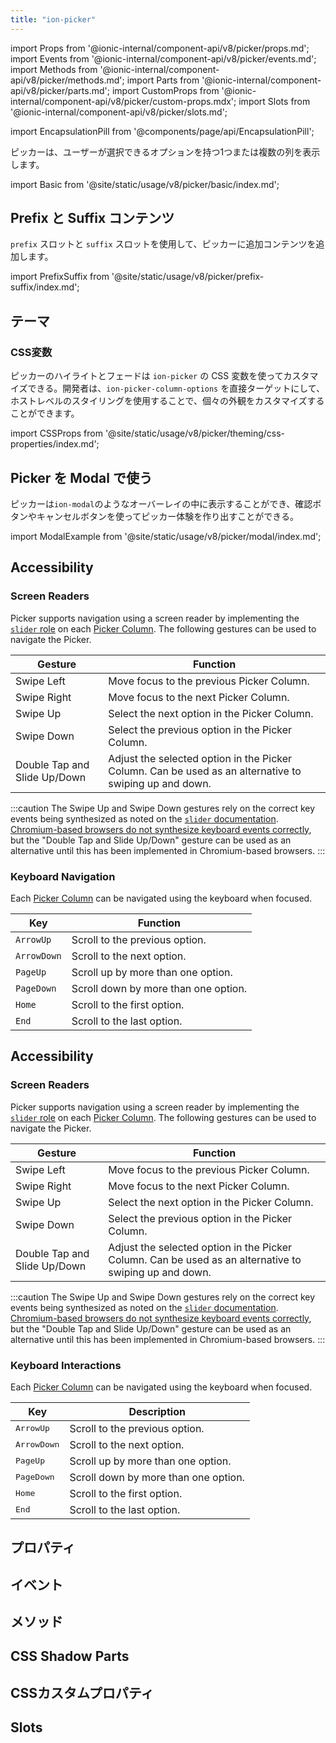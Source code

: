 ```yaml
---
title: "ion-picker"
---
```

import Props from '@ionic-internal/component-api/v8/picker/props.md';
import Events from '@ionic-internal/component-api/v8/picker/events.md';
import Methods from '@ionic-internal/component-api/v8/picker/methods.md';
import Parts from '@ionic-internal/component-api/v8/picker/parts.md';
import CustomProps from '@ionic-internal/component-api/v8/picker/custom-props.mdx';
import Slots from '@ionic-internal/component-api/v8/picker/slots.md';

<head>
  <title>ion-picker: Display a list of options in columns</title>
  <meta name="description" content="ピッカーは、ユーザーが選択できるオプションを持つ1つまたは複数の列を表示します。" />
</head>

import EncapsulationPill from '@components/page/api/EncapsulationPill';

<EncapsulationPill type="shadow" />

ピッカーは、ユーザーが選択できるオプションを持つ1つまたは複数の列を表示します。

import Basic from '@site/static/usage/v8/picker/basic/index.md';

<Basic />

## Prefix と Suffix コンテンツ

`prefix` スロットと `suffix` スロットを使用して、ピッカーに追加コンテンツを追加します。

import PrefixSuffix from '@site/static/usage/v8/picker/prefix-suffix/index.md';

<PrefixSuffix />

## テーマ

### CSS変数

ピッカーのハイライトとフェードは `ion-picker` の CSS 変数を使ってカスタマイズできる。開発者は、`ion-picker-column-options` を直接ターゲットにして、ホストレベルのスタイリングを使用することで、個々の外観をカスタマイズすることができます。

import CSSProps from '@site/static/usage/v8/picker/theming/css-properties/index.md';

<CSSProps />

## Picker を Modal で使う

ピッカーは`ion-modal`のようなオーバーレイの中に表示することができ、確認ボタンやキャンセルボタンを使ってピッカー体験を作り出すことができる。

import ModalExample from '@site/static/usage/v8/picker/modal/index.md';

<ModalExample />
  
## Accessibility

### Screen Readers

Picker supports navigation using a screen reader by implementing the [`slider` role](https://developer.mozilla.org/en-US/docs/Web/Accessibility/ARIA/Roles/slider_role) on each [Picker Column](./picker-column). The following gestures can be used to navigate the Picker.

| Gesture | Function |
| - | - |
| Swipe Left | Move focus to the previous Picker Column. |
| Swipe Right | Move focus to the next Picker Column. |
| Swipe Up | Select the next option in the Picker Column. |
| Swipe Down | Select the previous option in the Picker Column. |
| Double Tap and Slide Up/Down | Adjust the selected option in the Picker Column. Can be used as an alternative to swiping up and down. |

:::caution
The Swipe Up and Swipe Down gestures rely on the correct key events being synthesized as noted on the [`slider` documentation](https://developer.mozilla.org/en-US/docs/Web/Accessibility/ARIA/Roles/slider_role). [Chromium-based browsers do not synthesize keyboard events correctly](https://issues.chromium.org/issues/40816094), but the "Double Tap and Slide Up/Down" gesture can be used as an alternative until this has been implemented in Chromium-based browsers.
:::

### Keyboard Navigation

Each [Picker Column](./picker-column) can be navigated using the keyboard when focused.

| Key                | Function                                                     |
| ------------------ | ------------------------------------------------------------ |
| `ArrowUp` | Scroll to the previous option. |
| `ArrowDown` | Scroll to the next option. |
| `PageUp` | Scroll up by more than one option. |
| `PageDown` | Scroll down by more than one option. | 
| `Home` | Scroll to the first option. |
| `End` | Scroll to the last option. |

## Accessibility

### Screen Readers

Picker supports navigation using a screen reader by implementing the [`slider` role](https://developer.mozilla.org/en-US/docs/Web/Accessibility/ARIA/Roles/slider_role) on each [Picker Column](./picker-column). The following gestures can be used to navigate the Picker.

| Gesture | Function |
| - | - |
| Swipe Left | Move focus to the previous Picker Column. |
| Swipe Right | Move focus to the next Picker Column. |
| Swipe Up | Select the next option in the Picker Column. |
| Swipe Down | Select the previous option in the Picker Column. |
| Double Tap and Slide Up/Down | Adjust the selected option in the Picker Column. Can be used as an alternative to swiping up and down. |

:::caution
The Swipe Up and Swipe Down gestures rely on the correct key events being synthesized as noted on the [`slider` documentation](https://developer.mozilla.org/en-US/docs/Web/Accessibility/ARIA/Roles/slider_role). [Chromium-based browsers do not synthesize keyboard events correctly](https://issues.chromium.org/issues/40816094), but the "Double Tap and Slide Up/Down" gesture can be used as an alternative until this has been implemented in Chromium-based browsers.
:::

### Keyboard Interactions

Each [Picker Column](./picker-column) can be navigated using the keyboard when focused.

| Key                  | Description                          |
| -------------------- | ------------------------------------ |
| <kbd>ArrowUp</kbd>   | Scroll to the previous option.       |
| <kbd>ArrowDown</kbd> | Scroll to the next option.           |
| <kbd>PageUp</kbd>    | Scroll up by more than one option.   |
| <kbd>PageDown</kbd>  | Scroll down by more than one option. |
| <kbd>Home</kbd>      | Scroll to the first option.          |
| <kbd>End</kbd>       | Scroll to the last option.           |

## プロパティ
<Props />

## イベント
<Events />

## メソッド
<Methods />

## CSS Shadow Parts
<Parts />

## CSSカスタムプロパティ
<CustomProps />

## Slots
<Slots />
